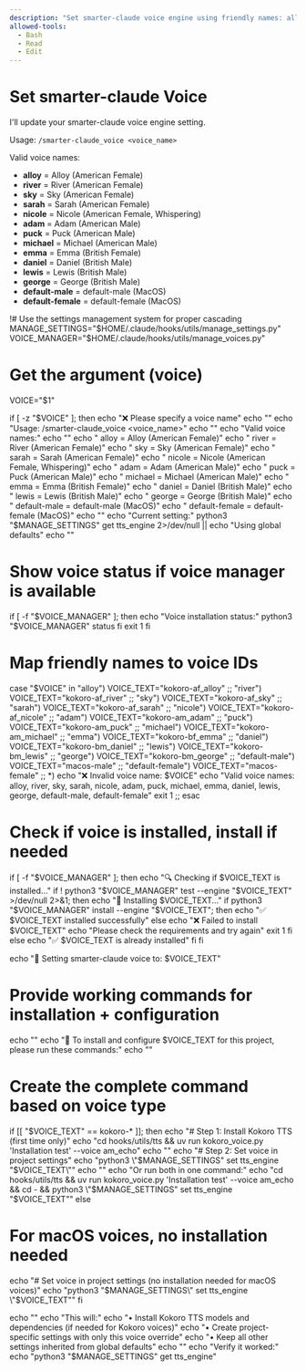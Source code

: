 ```yaml
---
description: "Set smarter-claude voice engine using friendly names: alloy, river, sky, sarah, nicole, adam, puck, michael, emma, daniel, lewis, george, default-male, default-female"
allowed-tools:
  - Bash
  - Read
  - Edit
---
```


# Set smarter-claude Voice

I'll update your smarter-claude voice engine setting.

Usage: `/smarter-claude_voice <voice_name>`

Valid voice names:

- **alloy** = Alloy (American Female)
- **river** = River (American Female)
- **sky** = Sky (American Female)
- **sarah** = Sarah (American Female)
- **nicole** = Nicole (American Female, Whispering)
- **adam** = Adam (American Male)
- **puck** = Puck (American Male)
- **michael** = Michael (American Male)
- **emma** = Emma (British Female)
- **daniel** = Daniel (British Male)
- **lewis** = Lewis (British Male)
- **george** = George (British Male)
- **default-male** = default-male (MacOS)
- **default-female** = default-female (MacOS)

!# Use the settings management system for proper cascading
MANAGE_SETTINGS="$HOME/.claude/hooks/utils/manage_settings.py"
VOICE_MANAGER="$HOME/.claude/hooks/utils/manage_voices.py"

# Get the argument (voice)
VOICE="$1"

if [ -z "$VOICE" ]; then
  echo "❌ Please specify a voice name"
  echo ""
  echo "Usage: /smarter-claude_voice <voice_name>"
  echo ""
  echo "Valid voice names:"
  echo ""
  echo "  alloy           = Alloy (American Female)"
  echo "  river           = River (American Female)"
  echo "  sky             = Sky (American Female)"
  echo "  sarah           = Sarah (American Female)"
  echo "  nicole          = Nicole (American Female, Whispering)"
  echo "  adam            = Adam (American Male)"
  echo "  puck            = Puck (American Male)"
  echo "  michael         = Michael (American Male)"
  echo "  emma            = Emma (British Female)"
  echo "  daniel          = Daniel (British Male)"
  echo "  lewis           = Lewis (British Male)"
  echo "  george          = George (British Male)"
  echo "  default-male    = default-male (MacOS)"
  echo "  default-female  = default-female (MacOS)"
  echo ""
  echo "Current setting:"
  python3 "$MANAGE_SETTINGS" get tts_engine 2>/dev/null || echo "Using global defaults"
  echo ""
  # Show voice status if voice manager is available
  if [ -f "$VOICE_MANAGER" ]; then
    echo "Voice installation status:"
    python3 "$VOICE_MANAGER" status
  fi
  exit 1
fi

# Map friendly names to voice IDs
case "$VOICE" in
  "alloy")
    VOICE_TEXT="kokoro-af_alloy"
    ;;
  "river")
    VOICE_TEXT="kokoro-af_river"
    ;;
  "sky")
    VOICE_TEXT="kokoro-af_sky"
    ;;
  "sarah")
    VOICE_TEXT="kokoro-af_sarah"
    ;;
  "nicole")
    VOICE_TEXT="kokoro-af_nicole"
    ;;
  "adam")
    VOICE_TEXT="kokoro-am_adam"
    ;;
  "puck")
    VOICE_TEXT="kokoro-am_puck"
    ;;
  "michael")
    VOICE_TEXT="kokoro-am_michael"
    ;;
  "emma")
    VOICE_TEXT="kokoro-bf_emma"
    ;;
  "daniel")
    VOICE_TEXT="kokoro-bm_daniel"
    ;;
  "lewis")
    VOICE_TEXT="kokoro-bm_lewis"
    ;;
  "george")
    VOICE_TEXT="kokoro-bm_george"
    ;;
  "default-male")
    VOICE_TEXT="macos-male"
    ;;
  "default-female")
    VOICE_TEXT="macos-female"
    ;;
  *)
    echo "❌ Invalid voice name: $VOICE"
    echo "Valid voice names: alloy, river, sky, sarah, nicole, adam, puck, michael, emma, daniel, lewis, george, default-male, default-female"
    exit 1
    ;;
esac

# Check if voice is installed, install if needed
if [ -f "$VOICE_MANAGER" ]; then
  echo "🔍 Checking if $VOICE_TEXT is installed..."
  if ! python3 "$VOICE_MANAGER" test --engine "$VOICE_TEXT" >/dev/null 2>&1; then
    echo "🚀 Installing $VOICE_TEXT..."
    if python3 "$VOICE_MANAGER" install --engine "$VOICE_TEXT"; then
      echo "✅ $VOICE_TEXT installed successfully"
    else
      echo "❌ Failed to install $VOICE_TEXT"
      echo "Please check the requirements and try again"
      exit 1
    fi
  else
    echo "✅ $VOICE_TEXT is already installed"
  fi
fi

echo "🔧 Setting smarter-claude voice to: $VOICE_TEXT"

# Provide working commands for installation + configuration
echo ""
echo "🔧 To install and configure $VOICE_TEXT for this project, please run these commands:"
echo ""

# Create the complete command based on voice type
if [[ "$VOICE_TEXT" == kokoro-* ]]; then
  echo "# Step 1: Install Kokoro TTS (first time only)"
  echo "cd hooks/utils/tts && uv run kokoro_voice.py 'Installation test' --voice am_echo"
  echo ""
  echo "# Step 2: Set voice in project settings"
  echo "python3 \"$MANAGE_SETTINGS\" set tts_engine \"$VOICE_TEXT\""
  echo ""
  echo "Or run both in one command:"
  echo "cd hooks/utils/tts && uv run kokoro_voice.py 'Installation test' --voice am_echo && cd - && python3 \"$MANAGE_SETTINGS\" set tts_engine \"$VOICE_TEXT\""
else
  # For macOS voices, no installation needed
  echo "# Set voice in project settings (no installation needed for macOS voices)"
  echo "python3 \"$MANAGE_SETTINGS\" set tts_engine \"$VOICE_TEXT\""
fi

echo ""
echo "This will:"
echo "• Install Kokoro TTS models and dependencies (if needed for Kokoro voices)"
echo "• Create project-specific settings with only this voice override"
echo "• Keep all other settings inherited from global defaults"
echo ""
echo "Verify it worked:"
echo "python3 \"$MANAGE_SETTINGS\" get tts_engine"